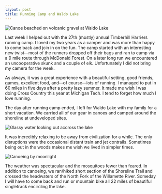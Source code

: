```yaml
---
layout: post
title: Running Camp and Waldo Lake
---
```


![Canoe beached on volcanic gravel at Waldo Lake](http://eoisaacs.github.io/images/2013-08-22-img1.jpg)

Last week I helped out with the 27th (mostly) annual Timberhill Harriers running camp. I loved my two years as a camper and was more than happy to come back and join in on the fun. The camp started with an interesting new twist—most of the runners dropped off their bags and ran to camp via a 9 mile route through McDonald Forest. On a later long run we encountered an uncooperative skunk and a couple of elk. Unfortunately I did not bring my camera for the week.  

As always, it was a great experience with a beautiful setting, good friends, games, excellent food, and—of course—lots of running. I managed to put in 60 miles in five days after a pretty lazy summer. It made me wish I was doing Cross Country this year at Michigan Tech. I tend to forget how much I love running.  

The day after running camp ended, I left for Waldo Lake with my family for a short vacation. We carried all of our gear in canoes and camped around the shoreline at undeveloped sites.

![Glassy water looking out accross the lake](http://eoisaacs.github.io/images/2013-08-22-img2.jpg)

It was incredibly relaxing to be away from civilization for a while. The only disruptions were the occasional distant train and jet contrails. Sometimes being out in the woods makes me wish we lived in simpler times.

![Canoeing by moonlight](http://eoisaacs.github.io/images/2013-08-22-img3.jpg)

The weather was spectacular and the mosquitoes fewer than feared. In addition to canoeing, we ran/hiked short section of the Shoreline Trail and crossed the headwaters of the North Fork of the Willamette River. Someday I will have to come back and run or mountain bike all 22 miles of beautiful singletrack encircling the lake.